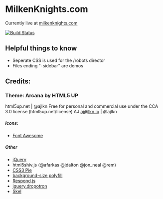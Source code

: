 # MilkenKnights.com
Currently live at [milkenknights.com](https://milkenknights.com)

[![Build Status](https://travis-ci.org/Milken-Computer-Science/milkenknightsdotcom.svg?branch=master)](https://travis-ci.org/Milken-Computer-Science/milkenknightsdotcom)

## Helpful things to know
* Seperate CSS is used for the /robots director
* Files ending "-sidebar" are demos


## Credits:
### Theme: Arcana by HTML5 UP
html5up.net | @ajlkn
Free for personal and commercial use under the CCA 3.0 license (html5up.net/license)
AJ
aj@lkn.io | @ajlkn
##### Icons:
* [Font Awesome](http://fortawesome.github.com/Font-Awesome)
##### Other
* [jQuery](http://jquery.com)
* html5shiv.js (@afarkas @jdalton @jon_neal @rem)
* [CSS3 Pie](http://css3pie.com)
* [background-size polyfill](http://github.com/louisremi)
* [Respond.js](http://j.mp/respondjs)
* [jquery.dropotron](http://@ajlkn)
* [Skel](http://skel.io)
